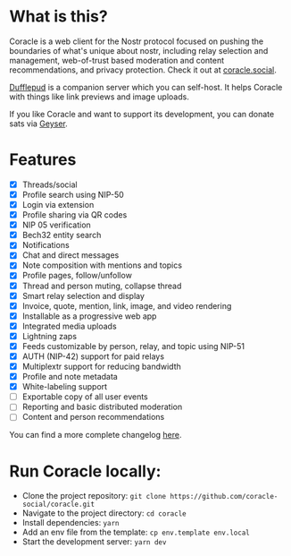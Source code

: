 # What is this?

Coracle is a web client for the Nostr protocol focused on pushing the boundaries of what's unique about nostr, including relay selection and management, web-of-trust based moderation and content recommendations, and privacy protection. Check it out at [coracle.social](https://coracle.social).

[Dufflepud](https://github.com/coracle-social/dufflepud) is a companion server which you can self-host. It helps Coracle with things like link previews and image uploads.

If you like Coracle and want to support its development, you can donate sats via [Geyser](https://geyser.fund/project/coracle).

# Features

- [x] Threads/social
- [x] Profile search using NIP-50
- [x] Login via extension
- [x] Profile sharing via QR codes
- [x] NIP 05 verification
- [x] Bech32 entity search
- [x] Notifications
- [x] Chat and direct messages
- [x] Note composition with mentions and topics
- [x] Profile pages, follow/unfollow
- [x] Thread and person muting, collapse thread
- [x] Smart relay selection and display
- [x] Invoice, quote, mention, link, image, and video rendering
- [x] Installable as a progressive web app
- [x] Integrated media uploads
- [x] Lightning zaps
- [x] Feeds customizable by person, relay, and topic using NIP-51
- [x] AUTH (NIP-42) support for paid relays
- [x] Multiplextr support for reducing bandwidth
- [x] Profile and note metadata
- [x] White-labeling support
- [ ] Exportable copy of all user events
- [ ] Reporting and basic distributed moderation
- [ ] Content and person recommendations

You can find a more complete changelog [here](./CHANGELOG.md).

# Run  Coracle locally:

- Clone the project repository: `git clone https://github.com/coracle-social/coracle.git`
- Navigate to the project directory: `cd coracle`
- Install dependencies: `yarn`
- Add an env file from the template: `cp env.template env.local`
- Start the development server: `yarn dev`
